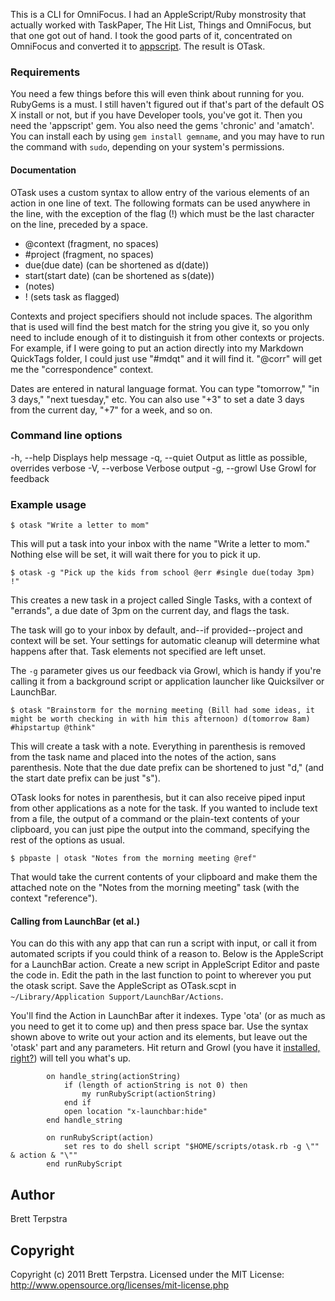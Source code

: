 [appscript]: http://appscript.sourceforge.net/
[sessions]: http://brettterpstra.com/duplicating-safari-browsing-sessions-between-macs/
[tony]: http://brettterpstra.com/duplicating-safari-browsing-sessions-between-macs/#comment-16853

This is a CLI for OmniFocus. I had an AppleScript/Ruby monstrosity that actually worked with TaskPaper, The Hit List, Things and OmniFocus, but that one got out of hand. I took the good parts of it, concentrated on OmniFocus and converted it to [appscript][]. The result is OTask.

### Requirements

You need a few things before this will even think about running for you. RubyGems is a must. I still haven't figured out if that's part of the default OS X install or not, but if you have Developer tools, you've got it. Then you need the 'appscript' gem. You also need the gems 'chronic' and 'amatch'. You can install each by using `gem install gemname`, and you may have to run the command with `sudo`, depending on your system's permissions.

#### Documentation

OTask uses a custom syntax to allow entry of the various elements of an action in one line of text. The following formats can be used anywhere in the line, with the exception of the flag (!) which must be the last character on the line, preceded by a space.

 * @context			   (fragment, no spaces)
 * \#project             (fragment, no spaces)
 * due(due date)        (can be shortened as d(date))
 * start(start date)    (can be shortened as s(date))
 * (notes)
 * !						(sets task as flagged)
 
Contexts and project specifiers should not include spaces. The algorithm that is used will find the best match for the string you give it, so you only need to include enough of it to distinguish it from other contexts or projects. For example, if I were going to put an action directly into my Markdown QuickTags folder, I could just use "#mdqt" and it will find it. "@corr" will get me the "correspondence" context.

Dates are entered in natural language format. You can type "tomorrow," "in 3 days," "next tuesday," etc. You can also use "+3" to set a date 3 days from the current day, "+7" for a week, and so on.

### Command line options

 -h, --help     Displays help message
 -q, --quiet    Output as little as possible, overrides verbose
 -V, --verbose  Verbose output
 -g, --growl    Use Growl for feedback
 
### Example usage

	$ otask "Write a letter to mom"
	
This will put a task into your inbox with the name "Write a letter to mom." Nothing else will be set, it will wait there for you to pick it up.
 
	$ otask -g "Pick up the kids from school @err #single due(today 3pm) !"

This creates a new task in a project called Single Tasks, with a context of "errands", a due date of 3pm on the current day, and flags the task. 

The task will go to your inbox by default, and--if provided--project and context will be set. Your settings for automatic cleanup will determine what happens after that. Task elements not specified are left unset.

The `-g` parameter gives us our feedback via Growl, which is handy if you're calling it from a background script or application launcher like Quicksilver or LaunchBar.

	$ otask "Brainstorm for the morning meeting (Bill had some ideas, it might be worth checking in with him this afternoon) d(tomorrow 8am) #hipstartup @think"
	
This will create a task with a note. Everything in parenthesis is removed from the task name and placed into the notes of the action, sans parenthesis. Note that the due date prefix can be shortened to just "d," (and the start date prefix can be just "s").

OTask looks for notes in parenthesis, but it can also receive piped input from other applications as a note for the task. If you wanted to include text from a file, the output of a command or the plain-text contents of your clipboard, you can just pipe the output into the command, specifying the rest of the options as usual.

	$ pbpaste | otask "Notes from the morning meeting @ref"
	
That would take the current contents of your clipboard and make them the attached note on the "Notes from the morning meeting" task (with the context "reference").

#### Calling from LaunchBar (et al.)

You can do this with any app that can run a script with input, or call it from automated scripts if you could think of a reason to. Below is the AppleScript for a LaunchBar action. Create a new script in AppleScript Editor and paste the code in. Edit the path in the last function to point to wherever you put the otask script. Save the AppleScript as OTask.scpt in `~/Library/Application Support/LaunchBar/Actions`. 

You'll find the Action in LaunchBar after it indexes. Type 'ota' (or as much as you need to get it to come up) and then press space bar. Use the syntax shown above to write out your action and its elements, but leave out the 'otask' part and any parameters. Hit return and Growl (you have it [installed, right?](http://growl.info)) will tell you what's up.

			on handle_string(actionString)
				if (length of actionString is not 0) then
					my runRubyScript(actionString)
				end if
				open location "x-launchbar:hide"
			end handle_string

			on runRubyScript(action)
				set res to do shell script "$HOME/scripts/otask.rb -g \"" & action & "\""
			end runRubyScript

## Author

Brett Terpstra

## Copyright

Copyright (c) 2011 Brett Terpstra. Licensed under the MIT License:
<http://www.opensource.org/licenses/mit-license.php>